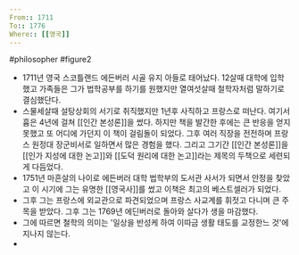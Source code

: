 ```yaml
---
From:: 1711
To:: 1776
Where:: [[영국]]
---
```


#philosopher #figure2
- 1711년 영국 스코틀랜드 에든버러 시골 유지 아들로 태어났다. 12살때 대학에 입학했고 가족들은 그가 법학공부를 하기를 원했지만 열여섯살때 철학자처럼 말하기로 결심했단다.
- 스물세살때 설탕상회의 서기로 취직했지만 1년후 사직하고 프랑스로 떠난다. 여기서 흄은 4년에 걸쳐 [[인간 본성론]]을 썼다. 하지만 책을 발간한 후에는 큰 반응을 얻지 못했고 또 어디에 가던지 이 책이 걸림돌이 되었다. 그후 여러 직장을 전전하며 프랑스 원정대 장군비서로 일하면서 많은 경험을 했다. 그리고 그기간 [[인간 본성론]]을 [[인가 지성에 대한 논고]]와 [[도덕 원리에 대한 논고]]라는 제목의 두책으로 세련되게 다듬었다.
- 1751년 마흔살의 나이로 에든버러 대학 법학부의 도서관 사서가 되면서 안정을 찾았고 이 시기에 그는 유명한 [[영국사]]를 썼고 이책은 최고의 베스트셀러가 되었다.
- 그후 그는 프랑스에 외교관으로 파견되었으며 프랑스 사교계를 휘젓고 다니며 큰 주목을 받았다. 그후 그는 1769년 에딘버러로 돌아와 살다가 생을 마감했다.
- 그에 따르면 철학의 의미는 '일상을 반성케 하여 이따금 생활 태도를 교정한느 것'에 지나지 않는다.
- 
